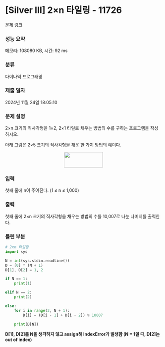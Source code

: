 # [Silver III] 2×n 타일링 - 11726 

[문제 링크](https://www.acmicpc.net/problem/11726) 

### 성능 요약

메모리: 108080 KB, 시간: 92 ms

### 분류

다이나믹 프로그래밍

### 제출 일자

2024년 11월 24일 18:05:10

### 문제 설명

<p>2×n 크기의 직사각형을 1×2, 2×1 타일로 채우는 방법의 수를 구하는 프로그램을 작성하시오.</p>

<p>아래 그림은 2×5 크기의 직사각형을 채운 한 가지 방법의 예이다.</p>

<p style="text-align: center;"><img alt="" src="https://onlinejudgeimages.s3-ap-northeast-1.amazonaws.com/problem/11726/1.png" style="height:50px; width:125px"></p>

### 입력 

 <p>첫째 줄에 n이 주어진다. (1 ≤ n ≤ 1,000)</p>

### 출력 

 <p>첫째 줄에 2×n 크기의 직사각형을 채우는 방법의 수를 10,007로 나눈 나머지를 출력한다.</p>


### 틀린 부분 
~~~python
# 2xn 타일링
import sys

N = int(sys.stdin.readline())
D = [0] * (N + 1)
D[1], D[2] = 1, 2

if N == 1:
    print(1)

elif N == 2:
    print(2)

else:
    for i in range(3, N + 1):
        D[i] = (D[i - 1] + D[i - 2]) % 10007

    print(D[N])
~~~
**D[1], D[2]를 N을 생각하지 않고 assign해 IndexError가 발생함 (N = 1일 때, D[2]는 out of index)**
